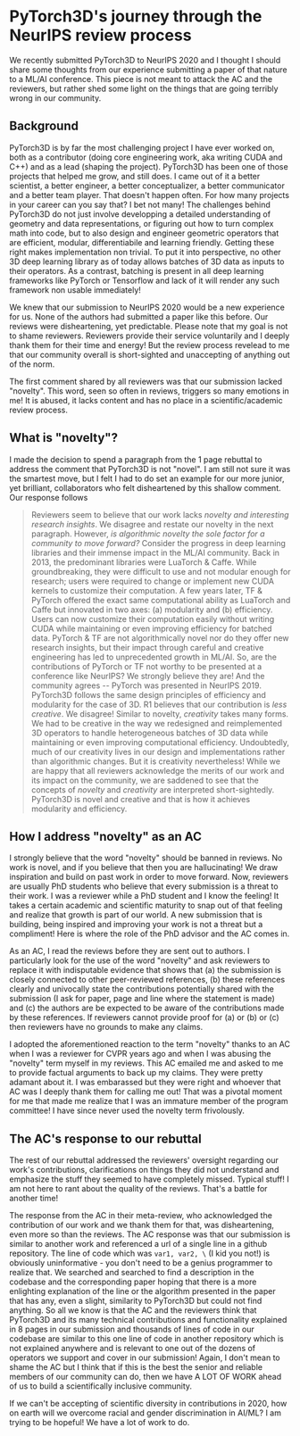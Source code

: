 # PyTorch3D's journey through the NeurIPS review process

We recently submitted PyTorch3D to NeurIPS 2020 and I thought I should share some thoughts from our experience submitting a paper of that nature to a ML/AI conference. This piece is not meant to attack the AC and the reviewers, but rather shed some light on the things that are going terribly wrong in our community.

## Background

PyTorch3D is by far the most challenging project I have ever worked on, both as a contributor (doing core engineering work, aka writing CUDA and C++) and as a lead (shaping the project). PyTorch3D has been one of those projects that helped me grow, and still does. I came out of it a better scientist, a better engineer, a better conceptualizer, a better communicator and a better team player. That doesn't happen often. For how many projects in your career can you say that? I bet not many! The challenges behind PyTorch3D do not just involve developping a detailed understanding of geometry and data representations, or figuring out how to turn complex math into code, but to also design and engineer geometric operators that are efficient, modular, differentiabile and learning friendly. Getting these right makes implementation non trivial. To put it into perspective, no other 3D deep learning library as of today allows batches of 3D data as inputs to their operators. As a contrast, batching is present in all deep learning frameworks like PyTorch or Tensorflow and lack of it will render any such framework non usable immediately! 

We knew that our submission to NeurIPS 2020 would be a new experience for us. None of the authors had submitted a paper like this before. Our reviews were disheartening, yet predictable. Please note that my goal is not to shame reviewers. Reviewers provide their service voluntarily and I deeply thank them for their time and energy! But the review process revelead to me that our community overall is short-sighted and unaccepting of anything out of the norm. 

The first comment shared by all reviewers was that our submission lacked "novelty". This word, seen so often in reviews, triggers so many emotions in me! It is abused, it lacks content and has no place in a scientific/academic review process. 

##  What is "novelty"?

I made the decision to spend a paragraph from the 1 page rebuttal to address the comment that PyTorch3D is not "novel". I am still not sure it was the smartest move, but I felt I had to do set an example for our more junior, yet brilliant, collaborators who felt disheartened by this shallow comment. Our response follows 

> Reviewers seem to believe that our work lacks *novelty and interesting research insights*. We disagree and restate our novelty in the next paragraph. However, *is algorithmic novelty the sole factor for a community to move forward?* Consider the progress in deep learning libraries and their immense impact in the ML/AI community. Back in 2013, the predominant libraries were LuaTorch & Caffe.
While groundbreaking, they were difficult to use and not modular enough for research; users were required to change or implement new CUDA kernels to customize their computation. A few years later, TF & PyTorch offered the exact same computational ability as LuaTorch and Caffe but innovated in two axes: (a) modularity and (b) efficiency. Users can now customize their computation easily without writing CUDA while maintaining or even improving efficiency for batched data. PyTorch & TF are not algorithmically novel nor do they offer new research insights, but their impact through careful and creative engineering has led to unprecedented growth in ML/AI. So, are the contributions of PyTorch or TF not worthy to be presented at a conference like NeurIPS? We strongly believe they are! And the community agrees -- PyTorch was presented in NeurIPS 2019. PyTorch3D follows the same design principles of efficiency and modularity for the case of 3D.
R1 believes that our contribution is *less creative*. We disagree! Similar to novelty, *creativity* takes many forms.
We had to be creative in the way we redesigned and reimplemented 3D operators to handle heterogeneous batches of 3D data while maintaining or even improving computational efficiency. Undoubtedly, much of our creativity lives in our design and implementations rather than algorithmic changes. But it is creativity nevertheless! While we are happy that all reviewers acknowledge the merits of our work and its impact on the community, we are saddened to see that the concepts of *novelty* and *creativity* are interpreted short-sightedly. PyTorch3D is novel and creative and that is how it achieves modularity and efficiency.

## How I address "novelty" as an AC

I strongly believe that the word "novelty" should be banned in reviews. No work is novel, and if you believe that then you are hallucinating! We draw inspiration and build on past work in order to move forward. Now, reviewers are usually PhD students who believe that every submission is a threat to their work. I was a reviewer while a PhD student and I know the feeling! It takes a certain academic and scientific maturity to snap out of that feeling and realize that growth is part of our world. A new submission that is building, being inspired and improving your work is not a threat but a compliment! Here is where the role of the PhD advisor and the AC comes in. 

As an AC, I read the reviews before they are sent out to authors. I particularly look for the use of the word "novelty" and ask reviewers to replace it with indisputable evidence that shows that (a) the submission is closely connected to other peer-reviewed references, (b) these references clearly and univocally state the contributions potentially shared with the submission (I ask for paper, page and line where the statement is made) and (c) the authors are be expected to be aware of the contributions made by these references. If reviewers cannot provide proof for (a) or (b) or (c) then reviewers have no grounds to make any claims. 

I adopted the aforementioned reaction to the term "novelty" thanks to an AC when I was a reviewer for CVPR years ago and when I was abusing the "novelty" term myself in my reviews. This AC emailed me and asked to me to provide factual arguments to back up my claims. They were pretty adamant about it. I was embarassed but they were right and whoever that AC was I deeply thank them for calling me out! That was a pivotal moment for me that made me realize that I was an immature member of the program committee! I have since never used the novelty term frivolously. 

## The AC's response to our rebuttal

The rest of our rebuttal addressed the reviewers' oversight regarding our work's contributions, clarifications on things they did not understand and emphasize the stuff they seemed to have completely missed. Typical stuff! I am not here to rant about the quality of the reviews. That's a battle for another time!

The response from the AC in their meta-review, who acknowledged the contribution of our work and we thank them for that, was disheartening, even more so than the reviews. The AC response was that our submission is similar to another work and referenced a url of a single line in a github repository. The line of code which was `var1, var2, \` (I kid you not!) is obviously uninformative - you don't need to be a genius programmer to realize that. We searched and searched to find a description in the codebase and the corresponding paper hoping that there is a more enlighting explanation of the line or the algorithm presented in the paper that has any, even a slight, similarity to PyTorch3D but could not find anything. So all we know is that the AC and the reviewers think that PyTorch3D and its many technical contributions and functionality explained in 8 pages in our submission and thousands of lines of code in our codebase are similar to this one line of code in another repository which is not explained anywhere and is relevant to one out of the dozens of operators we support and cover in our submission! Again, I don't mean to shame the AC but I think that if this is the best the senior and reliable members of our community can do, then we have A LOT OF WORK ahead of us to build a scientifically inclusive community.

If we can't be accepting of scientific diversity in contributions in 2020, how on earth will we overcome racial and gender discrimination in AI/ML? I am trying to be hopeful! We have a lot of work to do.
